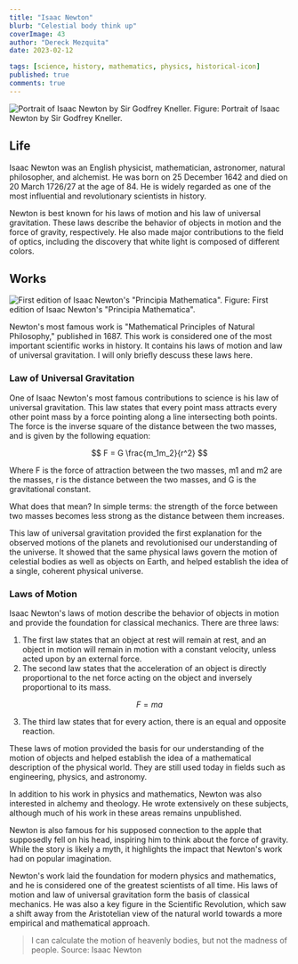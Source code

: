 ```yaml
---
title: "Isaac Newton"
blurb: "Celestial body think up"
coverImage: 43
author: "Dereck Mezquita"
date: 2023-02-12

tags: [science, history, mathematics, physics, historical-icon]
published: true
comments: true
---
```


![Portrait of Isaac Newton by Sir Godfrey Kneller.](/references/biography_isaac-newton/Portrait_of_Sir_Isaac_Newton,_1689.jpg)
Figure: Portrait of Isaac Newton by Sir Godfrey Kneller.

## Life

Isaac Newton was an English physicist, mathematician, astronomer, natural philosopher, and alchemist. He was born on 25 December 1642 and died on 20 March 1726/27 at the age of 84. He is widely regarded as one of the most influential and revolutionary scientists in history.

Newton is best known for his laws of motion and his law of universal gravitation. These laws describe the behavior of objects in motion and the force of gravity, respectively. He also made major contributions to the field of optics, including the discovery that white light is composed of different colors.

## Works

![First edition of Isaac Newton's "Principia Mathematica".](/references/biography_isaac-newton/Prinicipia-title.png)
Figure: First edition of Isaac Newton's "Principia Mathematica".

Newton's most famous work is "Mathematical Principles of Natural Philosophy," published in 1687. This work is considered one of the most important scientific works in history. It contains his laws of motion and law of universal gravitation. I will only briefly descuss these laws here.

### Law of Universal Gravitation

One of Isaac Newton's most famous contributions to science is his law of universal gravitation. This law states that every point mass attracts every other point mass by a force pointing along a line intersecting both points. The force is the inverse square of the distance between the two masses, and is given by the following equation:

$$
    F = G \frac{m_1m_2}{r^2}
$$

Where F is the force of attraction between the two masses, m1 and m2 are the masses, r is the distance between the two masses, and G is the gravitational constant.

What does that mean? In simple terms: the strength of the force between two masses becomes less strong as the distance between them increases.

This law of universal gravitation provided the first explanation for the observed motions of the planets and revolutionised our understanding of the universe. It showed that the same physical laws govern the motion of celestial bodies as well as objects on Earth, and helped establish the idea of a single, coherent physical universe.

### Laws of Motion

Isaac Newton's laws of motion describe the behavior of objects in motion and provide the foundation for classical mechanics. There are three laws:

1. The first law states that an object at rest will remain at rest, and an object in motion will remain in motion with a constant velocity, unless acted upon by an external force.
2. The second law states that the acceleration of an object is directly proportional to the net force acting on the object and inversely proportional to its mass.

$$
    F = ma
$$

3. The third law states that for every action, there is an equal and opposite reaction.


These laws of motion provided the basis for our understanding of the motion of objects and helped establish the idea of a mathematical description of the physical world. They are still used today in fields such as engineering, physics, and astronomy.

In addition to his work in physics and mathematics, Newton was also interested in alchemy and theology. He wrote extensively on these subjects, although much of his work in these areas remains unpublished.

Newton is also famous for his supposed connection to the apple that supposedly fell on his head, inspiring him to think about the force of gravity. While the story is likely a myth, it highlights the impact that Newton's work had on popular imagination.

Newton's work laid the foundation for modern physics and mathematics, and he is considered one of the greatest scientists of all time. His laws of motion and law of universal gravitation form the basis of classical mechanics. He was also a key figure in the Scientific Revolution, which saw a shift away from the Aristotelian view of the natural world towards a more empirical and mathematical approach.

> I can calculate the motion of heavenly bodies, but not the madness of people.
Source: Isaac Newton